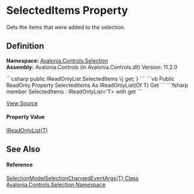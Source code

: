 # SelectedItems Property


Gets the items that were added to the selection.



## Definition
**Namespace:** <a href="N_Avalonia_Controls_Selection">Avalonia.Controls.Selection</a>  
**Assembly:** Avalonia.Controls (in Avalonia.Controls.dll) Version: 11.2.0

<Tabs groupId="api-code-preview">
<TabItem value="csharp" label="C#">
```csharp
public IReadOnlyList<T> SelectedItems \{ get; }
```
</TabItem>
<TabItem value="vb" label="VB">
```vb
Public ReadOnly Property SelectedItems As IReadOnlyList(Of T)
	Get
```
</TabItem>
<TabItem value="fsharp" label="F#">
```fsharp
member SelectedItems : IReadOnlyList<'T> with get
```
</TabItem>
</Tabs>



<a href="https://github.com/AvaloniaUI/Avalonia/tree/master/src/Avalonia.Controls/Selection/SelectionModelSelectionChangedEventArgs.cs#L69" title="View the source code">View Source</a>



#### Property Value
<a href="https://learn.microsoft.com/dotnet/api/system.collections.generic.ireadonlylist-1" target="_blank" rel="noopener noreferrer">IReadOnlyList</a>(<a href="T_Avalonia_Controls_Selection_SelectionModelSelectionChangedEventArgs_1">T</a>)

## See Also


#### Reference
<a href="T_Avalonia_Controls_Selection_SelectionModelSelectionChangedEventArgs_1">SelectionModelSelectionChangedEventArgs(T) Class</a>  
<a href="N_Avalonia_Controls_Selection">Avalonia.Controls.Selection Namespace</a>  
